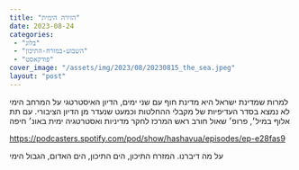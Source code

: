 ```yaml
---
title: "הזירה הימית"
date: 2023-08-24
categories: 
 - "בלוג"
 - "השבוע-במזרח-התיכון"
 - "פודקאסט"
cover_image: "/assets/img/2023/08/20230815_the_sea.jpeg"
layout: "post"
---
```


למרות שמדינת ישראל היא מדינת חוף עם שני ימים, הדיון האיסטרטגי על המרחב הימי לא נמצא בסדר העדיפיות של מקבלי ההחלטות וכמעט שנעדר מן הדיון הציבורי. עם תת אלוף במיל׳, פרופ׳ שאול חורב ראש המרכז לחקר מדיניות ואסטרטגיה ימית באונ׳ חיפה

<https://podcasters.spotify.com/pod/show/hashavua/episodes/ep-e28fas9>

על מה דיברנו. המזרח התיכון, הים התיכון, הים האדום, הגבול הימי
